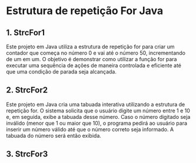 # Estrutura de repetição For Java

## 1. StrcFor1
Este projeto em Java utiliza a estrutura de repetição for para criar um contador que começa no número 0 e vai até o número 50, incrementando de um em um. O objetivo é demonstrar como utilizar a função for para executar uma sequência de ações de maneira controlada e eficiente até que uma condição de parada seja alcançada.

## 2. StrcFor2
Este projeto em Java cria uma tabuada interativa utilizando a estrutura de repetição for. O sistema solicita que o usuário digite um número entre 1 e 10 e, em seguida, exibe a tabuada desse número. Caso o número digitado seja inválido (menor que 1 ou maior que 10), o programa pedirá ao usuário para inserir um número válido até que o número correto seja informado. A tabuada do número será então exibida.

## 3. StrcFor3
